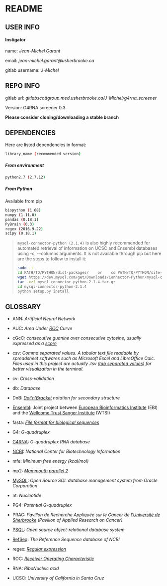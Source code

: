 <Use a Markdown document viewer to display this file as an HTML file in your>
<internet browser:>

**README**
==========

## **USER INFO**

#### Instigator

name:               _Jean-Michel Garant_

email:              _jean-michel.garant@usherbrooke.ca_

gitlab username:    _J-Michel_


## **REPO INFO**

gitlab url:         *gitlabscottgroup.med.usherbrooke.ca/J-Michel/g4rna_screener*

Version: G4RNA screener 0.3

**Please consider cloning/downloading a stable branch**


## **DEPENDENCIES**

Here are listed dependencies in format:
```bash
library_name (recommended version)
```

##### From environment

```bash
python2.7 (2.7.12)
```

##### From Python

Available from pip

```bash
biopython (1.68)
numpy (1.11.0)
pandas (0.18.1)
PyBrain (0.3)
regex (2016.9.22)
scipy (0.18.1)
```

> ```mysql-connector-python (2.1.4)``` is also highly recommended for
> automated retrieval of information on UCSC and Ensembl databases using
> -c, --columns arguments. It is not available through pip but here are the
> steps to follow to install it:
> ```bash
> sudo -i
> cd PATH/TO/PYTHON/dist-packages/    or    cd PATH/TO/PYTHON/site-packages/
> wget https://dev.mysql.com/get/Downloads/Connector-Python/mysql-connector-python-2.1.4.tar.gz --no-check-certificate
> tar -xzf mysql-connector-python-2.1.4.tar.gz
> cd mysql-connector-python-2.1.4
> python setup.py install
> ```


## **GLOSSARY**

* ANN: _Artificial Neural Network_

* AUC: _Area Under [ROC](https://en.wikipedia.org/wiki/Receiver_operating_characteristic)
 Curve_

* cGcC: _consecutive guanine over consecutive cytosine, usually expressed as a
[score](http://www.ncbi.nlm.nih.gov/pubmed/24121682)_

* csv: _Comma separated values. A tabular text file readable by spreadsheet
softwares such as Microsoft Excel and LibreOffice Calc. Files used in this
project are actually .tsv ([tab separated values](https://en.wikipedia.org/wiki/Comma-separated_values#Standardization)) 
for better visualization in the terminal._

* cv: _Cross-validation_

* db: _Database_

* DnB: _[Dot'n'Bracket](http://ultrastudio.org/en/Dot-Bracket_Notation) notation
for secondary structure_

* [Ensembl](http://www.ensembl.org/index.html): Joint project between [European
Bioinformatics Institute](http://www.ebi.ac.uk/) (EBI) and the [Wellcome Trust Sanger Institute](http://www.sanger.ac.uk/) (WTSI)

* fasta: _[File format for biological sequences](http://blast.ncbi.nlm.nih.gov/blastcgihelp.shtml)_

* G4: _G-quadruplex_

* [G4RNA](http://scottgroup.med.usherbrooke.ca/G4RNA/): _G-quadruplex RNA
database_

* [NCBI](http://www.ncbi.nlm.nih.gov/): _National Center for Biotechnology Information_

* mfe: _Minimum free energy (kcal/mol)_

* mp2: _[Mammouth parallel 2](https://wiki.calculquebec.ca/w/Mp2)_

* [MySQL](http://www.mysql.com/): _Open Source SQL database management system 
from Oracle Corporation_

* nt: _Nucleotide_

* PG4: _Potential G-quadruplex_

* PRAC: _Pavillon de Recherche Appliquée sur le Cancer de [l'Université de
Sherbrooke](http://www.usherbrooke.ca/) (Pavilion of Applied Research on Cancer)_

* [PSQL](https://www.postgresql.org): _Open source object-relational database system_

* [RefSeq](http://www.ncbi.nlm.nih.gov/refseq/): _The Reference Sequence
database of NCBI_

* regex: _[Regular expression](http://dobromirivanov.net/wp-content/uploads/2013/06/Oreilly.Introducing.Regular.Expressions.Jul.2012.pdf)_

* ROC: _[Receiver Operating Characteristic](https://en.wikipedia.org/wiki/Receiver_operating_characteristic)_

* RNA: _RiboNucleic acid_

* UCSC: _University of California in Santa Cruz_
